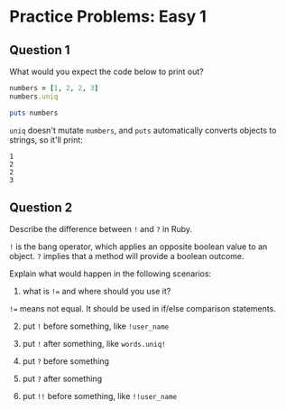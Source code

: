 # Practice Problems: Easy 1

## Question 1
What would you expect the code below to print out?
```ruby
numbers = [1, 2, 2, 3]
numbers.uniq

puts numbers
```

`uniq` doesn't mutate `numbers`, and `puts` automatically converts objects to strings, so it'll print:
```
1
2
2
3
```

## Question 2

Describe the difference between `!` and `?` in Ruby. 

 `!` is the bang operator, which applies an opposite boolean value to an object. `?` implies that a method will provide a boolean outcome.

Explain what would happen in the following scenarios:

1. what is `!=` and where should you use it? 

`!=` means not equal. It should be used in if/else comparison statements.

2. put `!` before something, like `!user_name`

3. put `!` after something, like `words.uniq!`

4. put `?` before something

5. put `?` after something

6. put `!!` before something, like `!!user_name`
